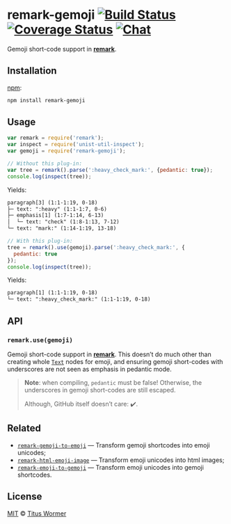 # remark-gemoji [![Build Status][travis-badge]][travis] [![Coverage Status][codecov-badge]][codecov] [![Chat][chat-badge]][chat]

Gemoji short-code support in [**remark**][remark].

## Installation

[npm][]:

```bash
npm install remark-gemoji
```

## Usage

```javascript
var remark = require('remark');
var inspect = require('unist-util-inspect');
var gemoji = require('remark-gemoji');

// Without this plug-in:
var tree = remark().parse(':heavy_check_mark:', {pedantic: true});
console.log(inspect(tree));
```

Yields:

```txt
paragraph[3] (1:1-1:19, 0-18)
├─ text: ":heavy" (1:1-1:7, 0-6)
├─ emphasis[1] (1:7-1:14, 6-13)
│  └─ text: "check" (1:8-1:13, 7-12)
└─ text: "mark:" (1:14-1:19, 13-18)
```

```javascript
// With this plug-in:
tree = remark().use(gemoji).parse(':heavy_check_mark:', {
  pedantic: true
});
console.log(inspect(tree));
```

Yields:

```txt
paragraph[1] (1:1-1:19, 0-18)
└─ text: ":heavy_check_mark:" (1:1-1:19, 0-18)
```

## API

### `remark.use(gemoji)`

Gemoji short-code support in [**remark**][remark].
This doesn’t do much other than creating whole [`Text`][text] nodes
for emoji, and ensuring gemoji short-codes with underscores are not
seen as emphasis in pedantic mode.

> **Note**: when compiling, `pedantic` must be false!  Otherwise,
> the underscores in gemoji short-codes are still escaped.
>
> Although, GitHub itself doesn’t care: :heavy_check_mark:.

## Related

*   [`remark-gemoji-to-emoji`][gemoji-to-emoji]
    — Transform gemoji shortcodes into emoji unicodes;
*   [`remark-html-emoji-image`][html-emoji-image]
    — Transform emoji unicodes into html images;
*   [`remark-emoji-to-gemoji`][emoji-to-gemoji]
    — Transform emoji unicodes into gemoji shortcodes.

## License

[MIT](LICENSE) © [Titus Wormer](http://wooorm.com)

<!-- Definitions -->

[travis-badge]: https://img.shields.io/travis/wooorm/remark-gemoji/master.svg

[travis]: https://travis-ci.org/wooorm/remark-gemoji

[codecov-badge]: https://img.shields.io/codecov/c/github/wooorm/remark-gemoji.svg

[codecov]: https://codecov.io/github/wooorm/remark-gemoji

[chat-badge]: https://img.shields.io/gitter/room/wooorm/remark.svg

[chat]: https://gitter.im/wooorm/remark

[npm]: https://docs.npmjs.com/cli/install

[remark]: https://github.com/wooorm/remark

[text]: https://github.com/syntax-tree/mdast#textnode

[gemoji-to-emoji]: https://github.com/jackycute/remark-gemoji-to-emoji

[html-emoji-image]: https://github.com/jackycute/remark-html-emoji-image

[emoji-to-gemoji]: https://github.com/jackycute/remark-emoji-to-gemoji
